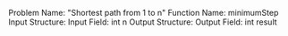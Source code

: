 Problem Name: "Shortest path from 1 to n"
Function Name: minimumStep
Input Structure:
Input Field: int n
Output Structure:
Output Field: int result
